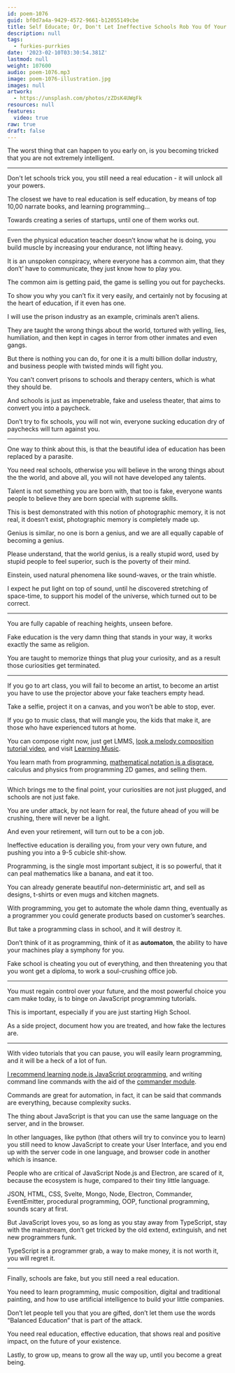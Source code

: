 ```yaml
---
id: poem-1076
guid: bf0d7a4a-9429-4572-9661-b12055149cbe
title: Self Educate; Or, Don't Let Ineffective Schools Rob You Of Your Future
description: null
tags:
  - furkies-purrkies
date: '2023-02-10T03:30:54.381Z'
lastmod: null
weight: 107600
audio: poem-1076.mp3
image: poem-1076-illustration.jpg
images: null
artwork:
  - https://unsplash.com/photos/zZDsK4UWgFk
resources: null
features:
  video: true
raw: true
draft: false
---
```


The worst thing that can happen to you early on,
is you becoming tricked that you are not extremely intelligent.

---

Don't let schools trick you,
you still need a real education - it will unlock all your powers.

The closest we have to real education is self education,
by means of top 10,00 narrate books, and learning programming...

Towards creating a series of startups,
until one of them works out.

---

Even the physical education teacher doesn’t know what he is doing,
you build muscle by increasing your endurance, not lifting heavy.

It is an unspoken conspiracy, where everyone has a common aim,
that they don’t’ have to communicate, they just know how to play you.

The common aim is getting paid,
the game is selling you out for paychecks.

To show you why you can’t fix it very easily,
and certainly not by focusing at the heart of education, if it even has one.

I will use the prison industry as an example,
criminals aren’t aliens.

They are taught the wrong things about the world,
tortured with yelling, lies, humiliation, and then kept in cages in terror from other inmates and even gangs.

But there is nothing you can do, for one it is a multi billion dollar industry,
and business people with twisted minds will fight you.

You can’t convert prisons to schools and therapy centers,
which is what they should be.

And schools is just as impenetrable, fake and useless theater,
that aims to convert you into a paycheck.

Don’t try to fix schools, you will not win,
everyone sucking education dry of paychecks will turn against you.

---

One way to think about this,
is that the beautiful idea of education has been replaced by a parasite.

You need real schools, otherwise you will believe in the wrong things about the the world,
and above all, you will not have developed any talents.

Talent is not something you are born with, that too is fake,
everyone wants people to believe they are born special with supreme skills.

This is best demonstrated with this notion of photographic memory,
it is not real, it doesn’t exist, photographic memory is completely made up.

Genius is similar, no one is born a genius,
and we are all equally capable of becoming a genius.

Please understand, that the world genius, is a really stupid word,
used by stupid people to feel superior, such is the poverty of their mind.

Einstein, used natural phenomena like sound-waves,
or the train whistle.

I expect he put light on top of sound, until he discovered stretching of space-time,
to support his model of the universe, which turned out to be correct.

---

You are fully capable of reaching heights,
unseen before.

Fake education is the very damn thing that stands in your way,
it works exactly the same as religion.

You are taught to memorize things that plug your curiosity,
and as a result those curiosities get terminated.

---

If you go to art class, you will fail to become an artist,
to become an artist you have to use the projector above your fake teachers empty head.

Take a selfie, project it on a canvas,
and you won’t be able to stop, ever.

If you go to music class, that will mangle you,
the kids that make it, are those who have experienced tutors at home.

You can compose right now, just get LMMS,
[look a melody composition tutorial video][1], and visit [Learning Music][2].

You learn math from programming, [mathematical notation is a disgrace][3],
calculus and physics from programming 2D games, and selling them.

---

Which brings me to the final point,
your curiosities are not just plugged, and schools are not just fake.

You are under attack, by not learn for real,
the future ahead of you will be crushing, there will never be a light.

And even your retirement,
will turn out to be a con job.

Ineffective education is derailing you,
from your very own future, and pushing you into a 9-5 cubicle shit-show.

Programming, is the single most important subject,
it is so powerful, that it can peal mathematics like a banana, and eat it too.

You can already generate beautiful non-deterministic art,
and sell as designs, t-shirts or even mugs and kitchen magnets.

With programming, you get to automate the whole damn thing,
eventually as a programmer you could generate products based on customer’s searches.

But take a programming class in school,
and it will destroy it.

Don’t think of it as programming,
think of it as __automaton__, the ability to have your machines play a symphony for you.

Fake school is cheating you out of everything,
and then threatening you that you wont get a diploma, to work a soul-crushing office job.

---

You must regain control over your future,
and the most powerful choice you cam make today, is to binge on JavaScript programming tutorials.

This is important,
especially if you are just starting High School.

As a side project,
document how you are treated, and how fake the lectures are.

---


With video tutorials that you can pause, you will easily learn programming,
and it will be a heck of a lot of fun.

[I recommend learning node.js JavaScript programming][4],
and writing command line commands with the aid of the [commander module][5].

Commands are great for automation,
in fact, it can be said that commands are everything, because complexity sucks.

The thing about JavaScript is that you can use the same language on the server,
and in the browser.

In other languages, like python (that others will try to convince you to learn) you still need to know JavaScript to create your User Interface,
and you end up with the server code in one language, and browser code in another which is insance.

People who are critical of JavaScript Node.js and Electron,
are scared of it, because the ecosystem is huge, compared to their tiny little language.

JSON, HTML, CSS, Svelte, Mongo, Node, Electron, Commander, EventEmitter,
procedural programming, OOP, functional programming, sounds scary at first.

But JavaScript loves you, so as long as you stay away from TypeScript,
stay with the mainstream, don’t get tricked by the old extend, extinguish, and net new programmers funk.

TypeScript is a programmer grab, a way to make money,
it is not worth it, you will regret it.

---

Finally, schools are fake,
but you still need a real education.

You need to learn programming, music composition, digital and traditional painting,
and how to use artificial intelligence to build your little companies.

Don’t let people tell you that you are gifted,
don’t let them use the words “Balanced Education” that is part of the attack.

You need real education, effective education, that shows real and positive impact,
on the future of your existence.

Lastly, to grow up, means to grow all the way up,
until you become a great being.

[1]: https://www.youtube.com/watch?v=0sRvkaxh8EU
[2]: https://learningmusic.ableton.com/
[3]: https://github.com/Jam3/math-as-code
[4]: https://www.youtube.com/results?search_query=Node.js+Programming+Tutorial
[5]: https://www.npmjs.com/package/commander
